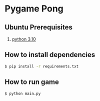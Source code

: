 # Pygame Pong

## Ubuntu Prerequisites

1. [python 3.10](https://www.python.org/downloads/)

## How to install dependencies

```bash
$ pip install -r requirements.txt
```

## How to run game

```bash
$ python main.py
```
